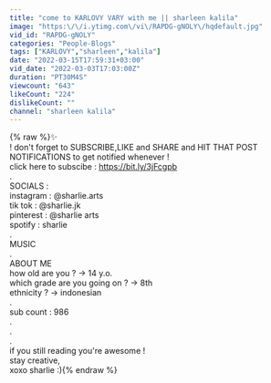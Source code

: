 ```yaml
---
title: "come to KARLOVY VARY with me || sharleen kalila"
image: "https:\/\/i.ytimg.com\/vi\/RAPDG-gNOLY\/hqdefault.jpg"
vid_id: "RAPDG-gNOLY"
categories: "People-Blogs"
tags: ["KARLOVY","sharleen","kalila"]
date: "2022-03-15T17:59:31+03:00"
vid_date: "2022-03-03T17:03:00Z"
duration: "PT30M4S"
viewcount: "643"
likeCount: "224"
dislikeCount: ""
channel: "sharleen kalila"
---
```

{% raw %}✨<br />! don't forget to SUBSCRIBE,LIKE and SHARE and HIT THAT POST NOTIFICATIONS to get notified whenever !<br />click here to subscibe : <a rel="nofollow" target="blank" href="https://bit.ly/3jFcgpb">https://bit.ly/3jFcgpb</a><br />.<br />SOCIALS :<br />instagram : @sharlie.arts<br />tik tok : @sharlie.jk<br />pinterest : @sharlie arts<br />spotify : sharlie<br />.<br />MUSIC<br />.<br />ABOUT ME<br />how old are you ? → 14 y.o.<br />which grade are you going on ? → 8th<br />ethnicity ? → indonesian<br />.<br />sub count : 986<br />.<br />.<br />.<br />if you still reading you're awesome !<br />stay creative,<br />xoxo sharlie :){% endraw %}
